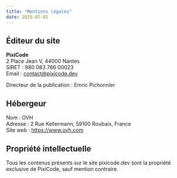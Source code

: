 ```yaml
---
title: "Mentions légales"
date: 2025-07-01
---
```


## Éditeur du site

**PixiCode**  
2 Place Jean V, 44000 Nantes  
SIRET : 980 083 786 00023  
Email : <contact@pixicode.dev>

Directeur de la publication : Emric Pichonnier

## Hébergeur

Nom : OVH  
Adresse : 2 Rue Kellermann, 59100 Roubaix, France  
Site web : <https://www.ovh.com>

## Propriété intellectuelle

Tous les contenus présents sur le site pixicode.dev sont la propriété exclusive de PixiCode, sauf mention contraire.
